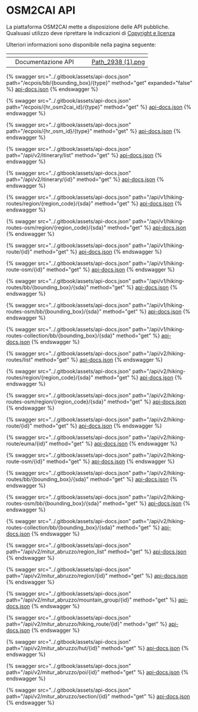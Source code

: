 # OSM2CAI API

La piattaforma OSM2CAI mette a disposizione delle API pubbliche. Qualsuasi utilizzo deve riprettare le indicazioni di [Copyright e licenza](../copyright-e-licenza.md)

Ulteriori informazioni sono disponibile nella pagina seguente:



<table data-view="cards"><thead><tr><th></th><th></th><th></th><th data-hidden data-card-target data-type="content-ref"></th><th data-hidden data-card-cover data-type="files"></th></tr></thead><tbody><tr><td></td><td>Documentazione API</td><td></td><td></td><td><a href="../.gitbook/assets/Path_2938 (1).png">Path_2938 (1).png</a></td></tr></tbody></table>

{% swagger src="../.gitbook/assets/api-docs.json" path="/ecpois/bb/{bounding_box}/{type}" method="get" expanded="false" %}
[api-docs.json](../.gitbook/assets/api-docs.json)
{% endswagger %}

{% swagger src="../.gitbook/assets/api-docs.json" path="/ecpois/{hr_osm2cai_id}/{type}" method="get" %}
[api-docs.json](../.gitbook/assets/api-docs.json)
{% endswagger %}

{% swagger src="../.gitbook/assets/api-docs.json" path="/ecpois/{hr_osm_id}/{type}" method="get" %}
[api-docs.json](../.gitbook/assets/api-docs.json)
{% endswagger %}

{% swagger src="../.gitbook/assets/api-docs.json" path="/api/v2/itinerary/list" method="get" %}
[api-docs.json](../.gitbook/assets/api-docs.json)
{% endswagger %}

{% swagger src="../.gitbook/assets/api-docs.json" path="/api/v2/itinerary/{id}" method="get" %}
[api-docs.json](../.gitbook/assets/api-docs.json)
{% endswagger %}

{% swagger src="../.gitbook/assets/api-docs.json" path="/api/v1/hiking-routes/region/{region_code}/{sda}" method="get" %}
[api-docs.json](../.gitbook/assets/api-docs.json)
{% endswagger %}

{% swagger src="../.gitbook/assets/api-docs.json" path="/api/v1/hiking-routes-osm/region/{region_code}/{sda}" method="get" %}
[api-docs.json](../.gitbook/assets/api-docs.json)
{% endswagger %}

{% swagger src="../.gitbook/assets/api-docs.json" path="/api/v1/hiking-route/{id}" method="get" %}
[api-docs.json](../.gitbook/assets/api-docs.json)
{% endswagger %}

{% swagger src="../.gitbook/assets/api-docs.json" path="/api/v1/hiking-route-osm/{id}" method="get" %}
[api-docs.json](../.gitbook/assets/api-docs.json)
{% endswagger %}

{% swagger src="../.gitbook/assets/api-docs.json" path="/api/v1/hiking-routes/bb/{bounding_box}/{sda}" method="get" %}
[api-docs.json](../.gitbook/assets/api-docs.json)
{% endswagger %}

{% swagger src="../.gitbook/assets/api-docs.json" path="/api/v1/hiking-routes-osm/bb/{bounding_box}/{sda}" method="get" %}
[api-docs.json](../.gitbook/assets/api-docs.json)
{% endswagger %}

{% swagger src="../.gitbook/assets/api-docs.json" path="/api/v1/hiking-routes-collection/bb/{bounding_box}/{sda}" method="get" %}
[api-docs.json](../.gitbook/assets/api-docs.json)
{% endswagger %}

{% swagger src="../.gitbook/assets/api-docs.json" path="/api/v2/hiking-routes/list" method="get" %}
[api-docs.json](../.gitbook/assets/api-docs.json)
{% endswagger %}

{% swagger src="../.gitbook/assets/api-docs.json" path="/api/v2/hiking-routes/region/{region_code}/{sda}" method="get" %}
[api-docs.json](../.gitbook/assets/api-docs.json)
{% endswagger %}

{% swagger src="../.gitbook/assets/api-docs.json" path="/api/v2/hiking-routes-osm/region/{region_code}/{sda}" method="get" %}
[api-docs.json](../.gitbook/assets/api-docs.json)
{% endswagger %}

{% swagger src="../.gitbook/assets/api-docs.json" path="/api/v2/hiking-route/{id}" method="get" %}
[api-docs.json](../.gitbook/assets/api-docs.json)
{% endswagger %}

{% swagger src="../.gitbook/assets/api-docs.json" path="/api/v2/hiking-route/euma/{id}" method="get" %}
[api-docs.json](../.gitbook/assets/api-docs.json)
{% endswagger %}

{% swagger src="../.gitbook/assets/api-docs.json" path="/api/v2/hiking-route-osm/{id}" method="get" %}
[api-docs.json](../.gitbook/assets/api-docs.json)
{% endswagger %}

{% swagger src="../.gitbook/assets/api-docs.json" path="/api/v2/hiking-routes/bb/{bounding_box}/{sda}" method="get" %}
[api-docs.json](../.gitbook/assets/api-docs.json)
{% endswagger %}

{% swagger src="../.gitbook/assets/api-docs.json" path="/api/v2/hiking-routes-osm/bb/{bounding_box}/{sda}" method="get" %}
[api-docs.json](../.gitbook/assets/api-docs.json)
{% endswagger %}

{% swagger src="../.gitbook/assets/api-docs.json" path="/api/v2/hiking-routes-collection/bb/{bounding_box}/{sda}" method="get" %}
[api-docs.json](../.gitbook/assets/api-docs.json)
{% endswagger %}

{% swagger src="../.gitbook/assets/api-docs.json" path="/api/v2/mitur_abruzzo/region_list" method="get" %}
[api-docs.json](../.gitbook/assets/api-docs.json)
{% endswagger %}

{% swagger src="../.gitbook/assets/api-docs.json" path="/api/v2/mitur_abruzzo/region/{id}" method="get" %}
[api-docs.json](../.gitbook/assets/api-docs.json)
{% endswagger %}

{% swagger src="../.gitbook/assets/api-docs.json" path="/api/v2/mitur_abruzzo/mountain_group/{id}" method="get" %}
[api-docs.json](../.gitbook/assets/api-docs.json)
{% endswagger %}

{% swagger src="../.gitbook/assets/api-docs.json" path="/api/v2/mitur_abruzzo/hiking_route/{id}" method="get" %}
[api-docs.json](../.gitbook/assets/api-docs.json)
{% endswagger %}

{% swagger src="../.gitbook/assets/api-docs.json" path="/api/v2/mitur_abruzzo/hut/{id}" method="get" %}
[api-docs.json](../.gitbook/assets/api-docs.json)
{% endswagger %}

{% swagger src="../.gitbook/assets/api-docs.json" path="/api/v2/mitur_abruzzo/poi/{id}" method="get" %}
[api-docs.json](../.gitbook/assets/api-docs.json)
{% endswagger %}

{% swagger src="../.gitbook/assets/api-docs.json" path="/api/v2/mitur_abruzzo/section/{id}" method="get" %}
[api-docs.json](../.gitbook/assets/api-docs.json)
{% endswagger %}
